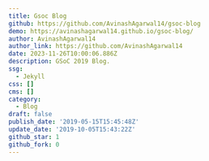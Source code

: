 ```yaml
---
title: Gsoc Blog
github: https://github.com/AvinashAgarwal14/gsoc-blog
demo: https://avinashagarwal14.github.io/gsoc-blog/
author: AvinashAgarwal14
author_link: https://github.com/AvinashAgarwal14
date: 2023-11-26T10:00:06.886Z
description: GSoC 2019 Blog.
ssg:
  - Jekyll
css: []
cms: []
category:
  - Blog
draft: false
publish_date: '2019-05-15T15:45:48Z'
update_date: '2019-10-05T15:43:22Z'
github_star: 1
github_fork: 0
---
```

